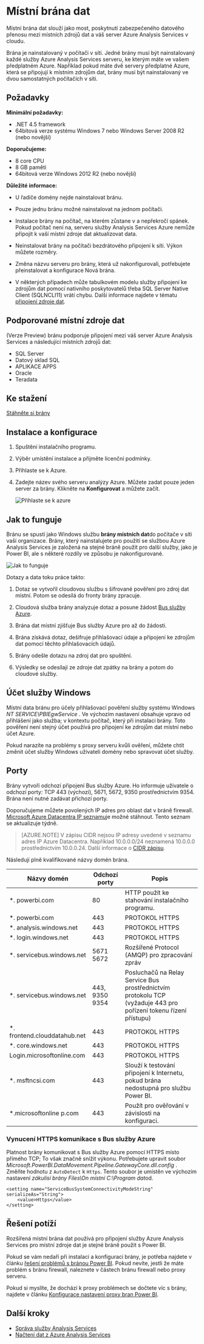 <properties
   pageTitle="Místní data brány | Microsoft Azure"
   description="Na místní brána je nutné, pokud serveru služby Analysis Services v Azure připojí k místním zdrojům dat."
   services="analysis-services"
   documentationCenter=""
   authors="minewiskan"
   manager="erikre"
   editor=""
   tags=""/>
<tags
   ms.service="analysis-services"
   ms.devlang="NA"
   ms.topic="article"
   ms.tgt_pltfrm="NA"
   ms.workload="na"
   ms.date="10/24/2016"
   ms.author="owend"/>

# <a name="on-premises-data-gateway"></a>Místní brána dat

Místní brána dat slouží jako most, poskytnutí zabezpečeného datového přenosu mezi místních zdrojů dat a váš server Azure Analysis Services v cloudu.

Brána je nainstalovaný v počítači v síti. Jedné brány musí být nainstalovaný každé služby Azure Analysis Services serveru, ke kterým máte ve vašem předplatném Azure. Například pokud máte dvě servery předplatné Azure, která se připojují k místním zdrojům dat, brány musí být nainstalovaný ve dvou samostatných počítačích v síti.

## <a name="requirements"></a>Požadavky

**Minimální požadavky:**

- .NET 4.5 framework
- 64bitová verze systému Windows 7 nebo Windows Server 2008 R2 (nebo novější)

**Doporučujeme:**

- 8 core CPU
- 8 GB paměti
- 64bitová verze Windows 2012 R2 (nebo novější)

**Důležité informace:**

- U řadiče domény nejde nainstalovat bránu.

- Pouze jednu bránu možné nainstalovat na jednom počítači.

- Instalace brány na počítač, na kterém zůstane v a nepřekročí spánek. Pokud počítač není na, serveru služby Analysis Services Azure nemůže připojit k vaší místní zdroje dat aktualizovat data.

- Neinstalovat brány na počítači bezdrátového připojení k síti. Výkon můžete rozměry.

- Změna názvu serveru pro brány, která už nakonfigurovali, potřebujete přeinstalovat a konfigurace Nová brána.

- V některých případech může tabulkovém modelu služby připojení ke zdrojům dat pomocí nativního poskytovatelů třeba SQL Server Native Client (SQLNCLI11) vrátí chybu. Další informace najdete v tématu [připojení zdroje dat](analysis-services-datasource.md).

## <a name="supported-on-premises-data-sources"></a>Podporované místní zdroje dat
(Verze Preview) bránu podporuje připojení mezi váš server Azure Analysis Services a následující místních zdrojů dat:

- SQL Server
- Datový sklad SQL
- APLIKACE APPS
- Oracle
- Teradata


## <a name="download"></a>Ke stažení
 [Stáhněte si brány](https://aka.ms/azureasgateway)


## <a name="install-and-configure"></a>Instalace a konfigurace

1. Spuštění instalačního programu.

2. Výběr umístění instalace a přijměte licenční podmínky.

3. Přihlaste se k Azure.

4. Zadejte název svého serveru analýzy Azure. Můžete zadat pouze jeden server za brány. Klikněte na **Konfigurovat** a můžete začít.

    ![Přihlaste se k azure](./media\analysis-services-gateway\aas-gateway-configure-server.png)


## <a name="how-it-works"></a>Jak to funguje
Bránu se spustí jako Windows službu **brány místních dat**do počítače v síti vaší organizace. Brány, který nainstalujete pro použití se službou Azure Analysis Services je založená na stejné bráně použit pro další služby, jako je Power BI, ale s některé rozdíly ve způsobu je nakonfigurované.

![Jak to funguje](./media/analysis-services-gateway/aas-gateway-how-it-works.png)

Dotazy a data toku práce takto:

1.  Dotaz se vytvořil cloudovou službu s šifrované pověření pro zdroj dat místní. Potom se odesílá do fronty brány zpracuje.

2.  Cloudová služba brány analyzuje dotaz a posune žádost [Bus služby Azure](https://azure.microsoft.com/documentation/services/service-bus/).

3.  Brána dat místní zjišťuje Bus služby Azure pro až do žádosti.

4.  Brána získává dotaz, dešifruje přihlašovací údaje a připojení ke zdrojům dat pomocí těchto přihlašovacích údajů.

5.  Brány odešle dotazu na zdroj dat pro spuštění.

6.  Výsledky se odesílají ze zdroje dat zpátky na brány a potom do cloudové služby.

## <a name="windows-service-account"></a>Účet služby Windows

Místní data bránu pro účely přihlašovací pověření služby systému Windows *NT SERVICE\PBIEgwService* . Ve výchozím nastavení obsahuje vpravo od přihlášení jako služba; v kontextu počítač, který při instalaci brány. Toto pověření není stejný účet používá pro připojení ke zdrojům dat místní nebo účet Azure.  

Pokud narazíte na problémy s proxy serveru kvůli ověření, můžete chtít změnit účet služby Windows uživateli domény nebo spravovat účet služby.

## <a name="ports"></a>Porty

Brány vytvoří odchozí připojení Bus služby Azure. Ho informuje uživatele o odchozí porty: TCP 443 (výchozí), 5671, 5672, 9350 prostřednictvím 9354.  Brána není nutné zadávat příchozí porty.

Doporučujeme můžete povolených IP adres pro oblast dat v bráně firewall. [Microsoft Azure Datacentra IP seznamu](https://www.microsoft.com/download/details.aspx?id=41653)je možné stáhnout. Tento seznam se aktualizuje týdně.

> [AZURE.NOTE]  V zápisu CIDR nejsou IP adresy uvedené v seznamu adres IP Azure Datacentra. Například 10.0.0.0/24 neznamená 10.0.0.0 prostřednictvím 10.0.0.24. Další informace o [CIDR zápisu](http://whatismyipaddress.com/cidr).

Následují plně kvalifikované názvy domén brána.

|Názvy domén|Odchozí porty|Popis|
|---|---|---|
|*. powerbi.com|80|HTTP použít ke stahování instalačního programu.|
|*. powerbi.com|443|PROTOKOL HTTPS|
|*. analysis.windows.net|443|PROTOKOL HTTPS|
|*. login.windows.net|443|PROTOKOL HTTPS|
|*. servicebus.windows.net|5671 5672|Rozšířené Protocol (AMQP) pro zpracování zpráv|
|*. servicebus.windows.net|443, 9350 9354|Posluchačů na Relay Service Bus prostřednictvím protokolu TCP (vyžaduje 443 pro pořízení tokenu řízení přístupu)|
|*. frontend.clouddatahub.net|443|PROTOKOL HTTPS|
|*. core.windows.net|443|PROTOKOL HTTPS|
|Login.microsoftonline.com|443|PROTOKOL HTTPS|
|*. msftncsi.com|443|Slouží k testování připojení k Internetu, pokud brána nedostupná pro službu Power BI.|
|*.microsoftonline p.com|443|Použít pro ověřování v závislosti na konfiguraci.|


### <a name="forcing-https-communication-with-azure-service-bus"></a>Vynucení HTTPS komunikace s Bus služby Azure

Platnost brány komunikovat s Bus služby Azure pomocí HTTPS místo přímého TCP; To však značně snížit výkonu. Potřebujete upravit soubor *Microsoft.PowerBI.DataMovement.Pipeline.GatewayCore.dll.config* . Změňte hodnotu z `AutoDetect` k `Https`. Tento soubor je umístěn ve výchozím nastavení *zákulisí brány Files\On místní C:\Program dat*od.

```
<setting name="ServiceBusSystemConnectivityModeString" serializeAs="String">
    <value>Https</value>
</setting>
```


## <a name="troubleshooting"></a>Řešení potíží
Rozšířená místní brána dat používá pro připojení služby Azure Analysis Services pro místní zdroje dat je stejné bráně použit s Power BI.

Pokud se vám nedaří při instalaci a konfiguraci brány, je potřeba najdete v článku [řešení problémů s bránou Power BI](https://powerbi.microsoft.com/documentation/powerbi-gateway-onprem-tshoot/). Pokud nevíte, jestli že máte problém s bránu firewall, naleznete v částech bránu firewall nebo proxy serveru.

Pokud si myslíte, že dochází k proxy problémech se dočtete víc s brány, najdete v článku [Konfigurace nastavení proxy bran Power BI](https://powerbi.microsoft.com/documentation/powerbi-gateway-proxy.md).

## <a name="next-steps"></a>Další kroky
- [Správa služby Analysis Services](analysis-services-manage.md)
- [Načtení dat z Azure Analysis Services](analysis-services-connect.md)

